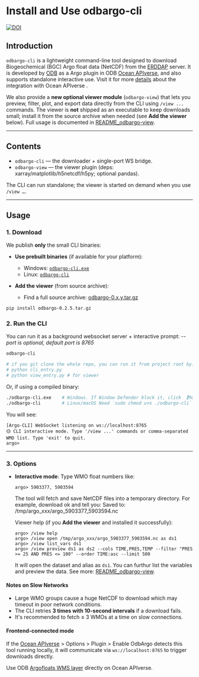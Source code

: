 # Install and Use odbargo-cli

[![DOI](https://zenodo.org/badge/doi/10.5281/zenodo.15655311.svg)](https://doi.org/10.5281/zenodo.15655311)

## Introduction  
`odbargo-cli` is a lightweight command-line tool designed to download Biogeochemical (BGC) Argo float data (NetCDF) from the [ERDDAP](https://erddap.ifremer.fr/erddap/index.html) server.
It is developed by [ODB](https://www.odb.ntu.edu.tw/) as a Argo plugin in ODB [Ocean APIverse](https://api.odb.ntu.edu.tw/hub/), and also supports standalone interactive use.  Visit it for more [details](https://api.odb.ntu.edu.tw/hub/?help=Argo) about the integration with Ocean APIverse . 

We also provide a **new optional viewer module** (`odbargo-view`) that lets you preview, filter, plot, and export data directly from the CLI using `/view ...` commands. The viewer is **not** shipped as an executable to keep downloads small; install it from the source archive when needed (see **Add the viewer** below). Full usage is documented in [README_odbargo-view](https://github.com/cywhale/argo/blob/main/README_odbargo-view.md).

---

## Contents

- `odbargo-cli` — the downloader + single-port WS bridge.
- `odbargo-view` — the viewer plugin (deps: xarray/matplotlib/h5netcdf/h5py; optional pandas).

The CLI can run standalone; the viewer is started on demand when you use `/view …`.

---

## Usage

### 1. Download

We publish **only** the small CLI binaries:

- **Use prebuilt binaries** (if available for your platform):  
  - Windows: [`odbargo-cli.exe`](https://github.com/cywhale/argo/blob/main/dist/win_cli/odbargo-cli.exe)
  - Linux: [`odbargo-cli`](https://github.com/cywhale/argo/blob/main/dist/linux_cli/odbargo-cli)

- **Add the viewer** (from source archive):
  - Find a full source archive: [odbargo-0.x.y.tar.gz](https://github.com/cywhale/argo/tree/main/dist)

```bash
pip install odbargo-0.2.5.tar.gz
```

### 2. Run the CLI

You can run it as a background websocket server + interactive prompt:
*--port is optional, default port is 8765*

```bash
odbargo-cli

# if you git clone the whole repo, you can run it from project root by:
# python cli_entry.py
# python view_entry.py # for viewer
```

Or, if using a compiled binary:

```bash
./odbargo-cli.exe    # Windows. If Window Defender block it, click 【More info】>【Run anyway】
./odbargo-cli        # Linux/macOS Need `sudo chmod u+x ./odbargo-cli` to make it executable in Linux.
```

You will see:

```
[Argo-CLI] WebSocket listening on ws://localhost:8765
🟡 CLI interactive mode. Type '/view ...' commands or comma-separated WMO list. Type 'exit' to quit.
argo>
```

---

### 3. Options

* **Interactive mode**:
  Type WMO float numbers like:

  ```
  argo> 5903377, 5903594
  ```

  The tool will fetch and save NetCDF files into a temporary directory.
  For example, download ok and tell you: Saved to: /tmp/argo_xxx/argo_5903377_5903594.nc

  Viewer help (if you **Add the viewer** and installed it successfully):
  ```
  argo> /view help
  argo> /view open /tmp/argo_xxx/argo_5903377_5903594.nc as ds1
  argo> /view list_vars ds1
  argo> /view preview ds1 as ds2 --cols TIME,PRES,TEMP --filter "PRES >= 25 AND PRES <= 100" --order TIME:asc --limit 500
  ```
  It will open the dataset and alias as `ds1`. You can furthur list the variables and preview the data.
  See more: [README_odbargo-view](https://github.com/cywhale/argo/blob/main/README_odbargo-view.md).
  
#### Notes on Slow Networks

* Large WMO groups cause a huge NetCDF to download which may timeout in poor network conditions.
* The CLI retries **3 times with 10-second intervals** if a download fails.
* It's recommended to fetch ≤ 3 WMOs at a time on slow connections.

#### Frontend-connected mode
  If the [Ocean APIverse](https://api.odb.ntu.edu.tw/hub/settings) > Options > Plugin > Enable OdbArgo detects this tool running locally, it will communicate via `ws://localhost:8765` to trigger downloads directly.

  Use ODB [Argofloats WMS layer](https://api.odb.ntu.edu.tw/hub/earth/settings?ogcurl=https://ecodata.odb.ntu.edu.tw/geoserver/odbargo/wms&service=WMS&layer=argofloats) directly on Ocean APIverse.


